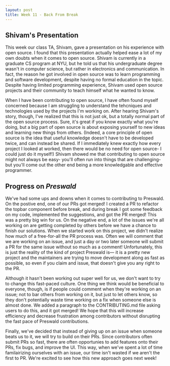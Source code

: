 ```yaml
---
layout: post
title: Week 11 - Back From Break
---
```


## Shivam's Presentation
This week our class TA, Shivam, gave a presentation on his experience with open source. I found that this presentation actually helped ease a lot of my own doubts when it comes to open source. Shivam is currently in a graduate CS program at NYU, but he told us that his undergraduate degree wasn't in computer science, but rather in electronics and communication. In fact, the reason he got involved in open source was to learn programming and software development, despite having no formal education in the topic. Despite having limited programming experience, Shivam used open source projects and their community to teach himself what he wanted to know. 

<!--more-->

When I have been contributing to open source, I have often found myself concerned because I am struggling to understand the tehcniques and technologies used by the projects I'm working on. After hearing Shivam's story, though, I've realized that this is not just ok, but a totally normal part of the open source process. Sure, it's great if you know exactly what you're doing, but a big part of open source is about exposing yourself to new ideas and learning new things from others. (Indeed, a core principle of open source is the idea that useful knowledge doesn't have to be developed twice, and can instead be shared. If I immediately knew exactly how every project I looked at worked, then there would be no need for open source- I could just do it myself!) Shivam showed me that contributing to open source might not always be easy- you'll often run into things that are challenging- but you'll come out the other end being a more knowledgable and effective programmer.

## Progress on *Preswald*
We've had some ups and downs when it comes to contributing to Preswald. On the postive end, one of our PRs got merged! I created a PR to refactor the topbar component before break, and during break I got some feedback on my code, implemented the suggestions, and got the PR merged! This was a pretty big win for us. On the negative end, a lot of the issues we're all working on are getting completed by others before we have a chance to finish our solutions. When we started work on this project, we didn't realize how much of a free-for-all the PR process was. Often we will comment that we are working on an issue, and just a day or two later someone will submit a PR for the same issue without so much as a comment! Unfortunately, this is just the reality of the kind of project Preswald is— it is a pretty new project and the maintainers are trying to move development along as fast as possible, so even if you claim and issue, that doesn't give you any right to the PR.

Although it hasn't been working out super well for us, we don't want to try to change this fast-paced culture. One thing we think would be beneficial to everyone, though, is if people could comment when they're working on an issue; not to bar others from working on it, but just to let others know, so they don't potentially waste time working on a fix when someone else is almost done. We added a paragraph to the CONTRIBUTING.md file asking users to do this, and it got merged! We hope that this will increase efficiency and decrease frustration among contributors without disrupting the fast pace of Preswald contributions.

Finally, we've decided that instead of giving up on an issue when someone beats us to it, we will try to build on their PRs. Since contributors often submit PRs so fast, there are often opportunies to add features onto their PRs, fix bugs, and improve the UI. This way, when we've spent a lot of time familairizing ourselves with an issue, our time isn't wasted if we aren't the first to PR. We're excited to see how this new approach goes next week!






